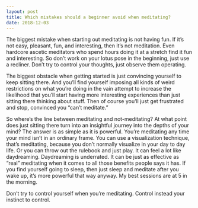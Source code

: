 ```yaml
---
layout: post
title: Which mistakes should a beginner avoid when meditating?
date: 2018-12-03
---
```


<p>The biggest mistake when starting out meditating is not having fun. If it’s not easy, pleasant, fun, and interesting, then it’s not meditation. Even hardcore ascetic meditators who spend hours doing it at a stretch find it fun and interesting. So don’t work on your lotus pose in the beginning, just use a recliner. Don’t try to control your thoughts, just observe them operating.</p><p>The biggest obstacle when getting started is just convincing yourself to keep sitting there. And you’ll find yourself imposing all kinds of weird restrictions on what you’re doing in the vain attempt to increase the likelihood that you’ll start having more interesting experiences than just sitting there thinking about stuff. Then of course you’ll just get frustrated and stop, convinced you “can’t meditate.”</p><p>So where’s the line between meditating and not-meditating? At what point does just sitting there turn into an insightful journey into the depths of your mind? The answer is as simple as it is powerful. You’re meditating any time your mind isn’t in an ordinary frame. You can use a visualization technique, that’s meditating, because you don’t normally visualize in your day to day life. Or you can throw out the rulebook and just play. It can feel a lot like daydreaming. Daydreaming is underrated. It can be just as effective as “real” meditating when it comes to all those benefits people says it has. If you find yourself going to sleep, then just sleep and meditate after you wake up, it’s more powerful that way anyway. My best sessions are at 5 in the morning.</p><p>Don’t try to control yourself when you’re meditating. Control instead your instinct to control.</p>
